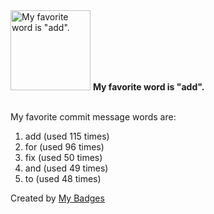 <img src="https://my-badges.github.io/my-badges/favorite-word.png" alt="My favorite word is &quot;add&quot;." title="My favorite word is &quot;add&quot;." width="128">
<strong>My favorite word is &quot;add&quot;.</strong>
<br><br>

My favorite commit message words are:

1. add (used 115 times)
2. for (used 96 times)
3. fix (used 50 times)
4. and (used 49 times)
5. to (used 48 times)


Created by <a href="https://github.com/my-badges/my-badges">My Badges</a>